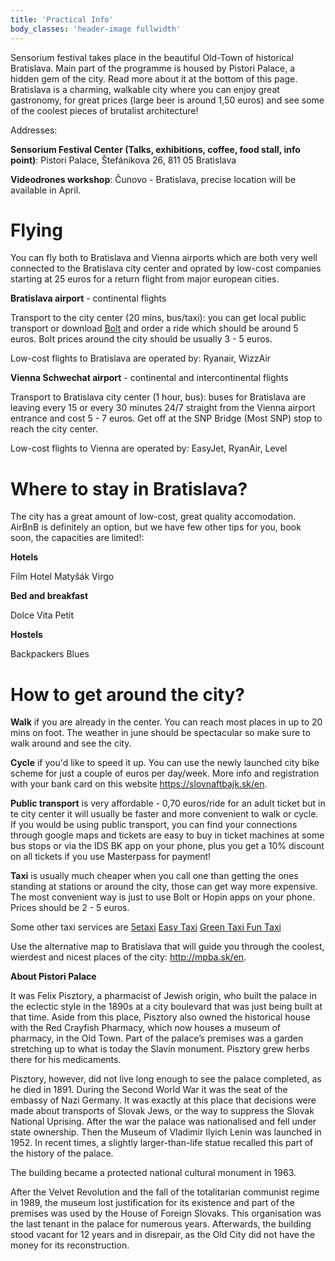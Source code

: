 ```yaml
---
title: 'Practical Info'
body_classes: 'header-image fullwidth'
---
```


Sensorium festival takes place in the beautiful Old-Town of historical Bratislava. Main part of the programme is housed by Pistori Palace, a hidden gem of the city. Read more about it at the bottom of this page. Bratislava is a charming, walkable city where you can enjoy great gastronomy, for great prices (large beer is around 1,50 euros) and see some of the coolest pieces of brutalist architecture!

Addresses:


**Sensorium Festival Center (Talks, exhibitions, coffee, food stall, info point)**:
Pistori Palace, Štefánikova 26, 811 05 Bratislava

**Videodrones workshop**:
Čunovo - Bratislava, precise location will be available in April.

# **Flying**

You can fly both to Bratislava and Vienna airports which are both very well connected to the Bratislava city center and oprated by low-cost companies starting at 25 euros for a return flight from major european cities.

**Bratislava airport** - continental flights


Transport to the city center (20 mins, bus/taxi): you can get local public transport or download [Bolt](https://play.google.com/store/apps/details?id=ee.mtakso.client&hl=en) and order a ride which should be around 5 euros. Bolt prices around the city should be usually 3 - 5 euros.

Low-cost flights to Bratislava are operated by: Ryanair, WizzAir

**Vienna Schwechat airport** - continental and intercontinental flights


Transport to Bratislava city center (1 hour, bus): buses for Bratislava are leaving every 15 or every 30 minutes 24/7 straight from the Vienna airport entrance and cost 5 - 7 euros. Get off at the SNP Bridge (Most SNP) stop to reach the city center.

Low-cost flights to Vienna are operated by: EasyJet, RyanAir, Level

# **Where to stay in Bratislava?**

The city has a great amount of low-cost, great quality accomodation. AirBnB is definitely an option, but we have few other tips for you, book soon, the capacities are limited!:

**Hotels**


Film Hotel
Matyšák
Virgo

**Bed and breakfast**


Dolce Vita
Petit

**Hostels**


Backpackers 
Blues

# **How to get around the city?**

**Walk**
if you are already in the center. You can reach most places in up to 20 mins on foot. The weather in june should be spectacular so make sure to walk around and see the city.

**Cycle**
if you'd like to speed it up. You can use the newly launched city bike scheme for just a couple of euros per day/week. More info and registration  with your bank card on this website https://slovnaftbajk.sk/en.

**Public transport**
is very affordable - 0,70 euros/ride for an adult ticket but in te city center it will usually be faster and more convenient to walk or cycle. If you would be using public transport, you can find your connections through google maps and tickets are easy to buy in ticket machines at some bus stops or via the IDS BK app on your phone, plus you get a 10% discount on all tickets if you use Masterpass for payment!

**Taxi**
is usually much cheaper when you call one than getting the  ones standing at stations or around the city, those can get way more expensive. The most convenient way is just to use Bolt or Hopin apps on your phone. Prices should be 2 - 5 euros. 

Some other taxi services are
[5etaxi](http://www.5etaxi.sk)
[Easy Taxi](http://easytaxi.sk) 
[Green Taxi ](https://www.greentaxibratislava.sk/)
[Fun Taxi](https://www.funtaxi.sk)

Use the alternative map to Bratislava that will guide you through the coolest, wierdest and nicest places of the city: http://mpba.sk/en.


**About Pistori Palace**

It was Felix Pisztory, a pharmacist of Jewish origin, who built the palace in the eclectic style in the 1890s at a city boulevard that was just being built at that time. Aside from this place, Pisztory also owned the historical house with the Red Crayfish Pharmacy, which now houses a museum of pharmacy, in the Old Town. Part of the palace’s premises was a garden stretching up to what is today the Slavín monument. Pisztory grew herbs there for his medicaments.

Pisztory, however, did not live long enough to see the palace completed, as he died in 1891. During the Second World War it was the seat of the embassy of Nazi Germany. It was exactly at this place that decisions were made about transports of Slovak Jews, or the way to suppress the Slovak National Uprising. After the war the palace was nationalised and fell under state ownership. Then the Museum of Vladimir Ilyich Lenin was launched in 1952. In recent times, a slightly larger-than-life statue recalled this part of the history of the palace.

The building became a protected national cultural monument in 1963.

After the Velvet Revolution and the fall of the totalitarian communist regime in 1989, the museum lost justification for its existence and part of the premises was used by the House of Foreign Slovaks. This organisation was the last tenant in the palace for numerous years. Afterwards, the building stood vacant for 12 years and in disrepair, as the Old City did not have the money for its reconstruction.